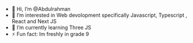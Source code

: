 - 👋 Hi, I’m @Abdulrahman
- 👀 I’m interested in Web devolopment specifically Javascript, Typescript , React and Next JS
- 🌱 I’m currently learning Three JS
- ⚡ Fun fact: Im freshly in grade 9

<!---
Abdulrahman777777/Abdulrahman777777 is a ✨ special ✨ repository because its `README.md` (this file) appears on your GitHub profile.
You can click the Preview link to take a look at your changes.
--->
